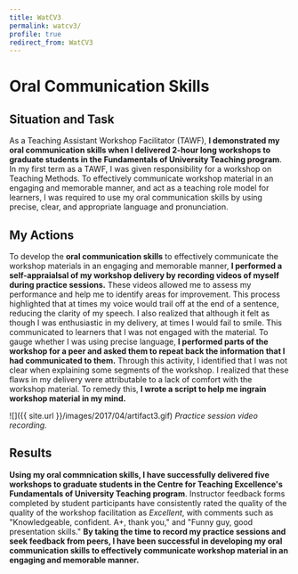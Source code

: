 ```yaml
---
title: WatCV3
permalink: watcv3/
profile: true
redirect_from: WatCV3
---
```

# Oral Communication Skills

## Situation and Task

As a Teaching Assistant Workshop Facilitator (TAWF), **I demonstrated my oral communication skills when I delivered 2-hour long workshops to graduate students in the Fundamentals of University Teaching program**. In my first term as a TAWF, I was given responsibility for a workshop on Teaching Methods. To effectively communicate workshop material in an engaging and memorable manner, and act as a teaching role model for learners, I was required to use my oral communication skills by using precise, clear, and appropriate language and pronunciation. 

## My Actions

To develop the **oral communication skills** to effectively communicate the workshop materials in an engaging and memorable manner, **I performed a self-appraialsal of my workshop delivery by recording videos of myself during practice sessions.** These videos allowed me to assess my performance and help me to identify areas for improvement. This process highlighted that at times my voice would trail off at the end of a sentence, reducing the clarity of my speech. I also realized that although it felt as though I was enthusiastic in my delivery, at times I would fail to smile. This communicated to learners that I was not engaged with the material. To gauge whether I was using precise language, **I performed parts of the workshop for a peer and asked them to repeat back the information that I had communicated to them.** Through this activity, I identified that I was not clear when explaining some segments of the workshop. I realized that these flaws in my delivery were attributable to a lack of comfort with the workshop material. To remedy this, **I wrote a script to help me ingrain workshop material in my mind.**

![]({{ site.url }}/images/2017/04/artifact3.gif)
*Practice session video recording.*

## Results

**Using my oral commnication skills, I have successfully delivered five workshops to graduate students in the Centre for Teaching Excellence's Fundamentals of University Teaching program**. Instructor feedback forms completed by student participants have consistently rated the quality of the quality of the workshop facilitation as *Excellent*, with comments such as "Knowledgeable, confident. A+, thank you," and "Funny guy, good presentation skills." **By taking the time to record my practice sessions and seek feedback from peers, I have been successful in developing my oral communication skills to effectively communicate workshop material in an engaging and memorable manner.** 















